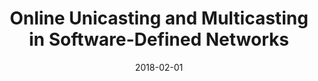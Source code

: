 ---
title: "Online Unicasting and Multicasting in Software-Defined Networks"
authors:
- Meitian Huang
- Weifa Liang
- Zichuan Xu
- Wenzheng Xu
- Song Guo
- Yinlong Xu

date: "2018-02-01"
doi: ""

# Publication type.
# 1 = Conference paper; 2 = Journal article;
# 3 = Preprint Paper; 4 = Report; 5 = Book; 6 = Book section;
# 7 = Thesis; 8 = Patent
publication_types: ["2"]

# Publication name and optional abbreviated publication name.
publication: "*Elsevier Computer Networks*"
publication_short: "COMNET (JCR-Q2)"

url_pdf: https://www.sciencedirect.com/science/article/pii/S1389128617304292
# url_code: ''
# url_dataset: ''
# url_poster: ''
# url_project: ''
# url_slides: ''
# url_video: ''

---